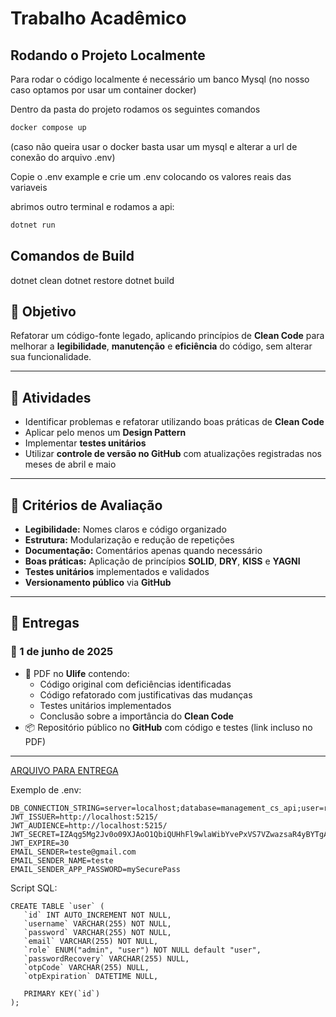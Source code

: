 ﻿# Trabalho Acadêmico

## Rodando o Projeto Localmente

Para rodar o código localmente é necessário um banco Mysql (no nosso caso optamos por usar um container docker)

Dentro da pasta do projeto rodamos os seguintes comandos

```bash
docker compose up
```

(caso não queira usar o docker basta usar um mysql e alterar a url de conexão do arquivo .env)

Copie o .env example e crie um .env colocando os valores reais das variaveis

abrimos outro terminal e rodamos a api:

```bash
dotnet run
```

## Comandos de Build

dotnet clean
dotnet restore
dotnet build

## 🎯 Objetivo

Refatorar um código-fonte legado, aplicando princípios de **Clean Code** para melhorar a **legibilidade**, **manutenção** e **eficiência** do código, sem alterar sua funcionalidade.

---

## 📌 Atividades

- Identificar problemas e refatorar utilizando boas práticas de **Clean Code**
- Aplicar pelo menos um **Design Pattern**
- Implementar **testes unitários**
- Utilizar **controle de versão no GitHub** com atualizações registradas nos meses de abril e maio

---

## 📝 Critérios de Avaliação

- **Legibilidade:** Nomes claros e código organizado
- **Estrutura:** Modularização e redução de repetições
- **Documentação:** Comentários apenas quando necessário
- **Boas práticas:** Aplicação de princípios **SOLID**, **DRY**, **KISS** e **YAGNI**
- **Testes unitários** implementados e validados
- **Versionamento público** via **GitHub**

---

## 📅 Entregas

### 📌 1 de junho de 2025

- 📄 PDF no **Ulife** contendo:
  - Código original com deficiências identificadas
  - Código refatorado com justificativas das mudanças
  - Testes unitários implementados
  - Conclusão sobre a importância do **Clean Code**
- 📦 Repositório público no **GitHub** com código e testes (link incluso no PDF)

---

[ARQUIVO PARA ENTREGA](https://docs.google.com/document/d/12hYDcAg29dHkn7aEFC8bcyYv-Xd_OSCnnwZ3GkMcCf8/edit?usp=sharing)

Exemplo de .env:

```
DB_CONNECTION_STRING=server=localhost;database=management_cs_api;user=root;password=2004;
JWT_ISSUER=http://localhost:5215/
JWT_AUDIENCE=http://localhost:5215/
JWT_SECRET=IZAqg5Mg2Jv0o09XJAoO1QbiQUHhFl9wlaWibYvePxVS7VZwazsaR4yBYTgA893K
JWT_EXPIRE=30
EMAIL_SENDER=teste@gmail.com
EMAIL_SENDER_NAME=teste
EMAIL_SENDER_APP_PASSWORD=mySecurePass
```

Script SQL:

```
CREATE TABLE `user` (
   `id` INT AUTO_INCREMENT NOT NULL,
   `username` VARCHAR(255) NOT NULL,
   `password` VARCHAR(255) NOT NULL,
   `email` VARCHAR(255) NOT NULL,
   `role` ENUM("admin", "user") NOT NULL default "user",
   `passwordRecovery` VARCHAR(255) NULL,
   `otpCode` VARCHAR(255) NULL,
   `otpExpiration` DATETIME NULL,

   PRIMARY KEY(`id`)
);
```
